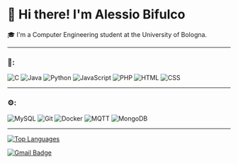 # 👋 Hi there! I'm Alessio Bifulco

🎓 I'm a Computer Engineering student at the University of Bologna.  

---

### 🔧:
  
![C](https://img.shields.io/badge/C-00599C?style=for-the-badge&logo=c&logoColor=white)
![Java](https://img.shields.io/badge/Java-ED8B00?style=for-the-badge&logo=openjdk&logoColor=white)
![Python](https://img.shields.io/badge/Python-3776AB?style=for-the-badge&logo=python&logoColor=white)
![JavaScript](https://img.shields.io/badge/JavaScript-F7DF1E?style=for-the-badge&logo=javascript&logoColor=black)
![PHP](https://img.shields.io/badge/PHP-777BB4?style=for-the-badge&logo=php&logoColor=white)
![HTML](https://img.shields.io/badge/HTML-E34F26?style=for-the-badge&logo=html5&logoColor=white)
![CSS](https://img.shields.io/badge/CSS-1572B6?style=for-the-badge&logo=css3&logoColor=white)

---

### ⚙️:  

![MySQL](https://img.shields.io/badge/MySQL-4479A1?style=for-the-badge&logo=mysql&logoColor=white)
![Git](https://img.shields.io/badge/Git-F05032?style=for-the-badge&logo=git&logoColor=white)
![Docker](https://img.shields.io/badge/Docker-2496ED?style=for-the-badge&logo=docker&logoColor=white)
![MQTT](https://img.shields.io/badge/MQTT-660066?style=for-the-badge&logo=raspberrypi&logoColor=white)
![MongoDB](https://img.shields.io/badge/MongoDB-47A248?style=for-the-badge&logo=mongodb&logoColor=white)

---

[![Top Languages](https://github-readme-stats.vercel.app/api/top-langs/?username=alessiobifulco&layout=compact&theme=vision-friendly-dark&hide=jupyter%20notebook)](https://github.com/anuraghazra/github-readme-stats)

[![Gmail Badge](https://img.shields.io/badge/Gmail-D14836?style=for-the-badge&logo=gmail&logoColor=white)](mailto:alessiobifulco24@gmail.com)



